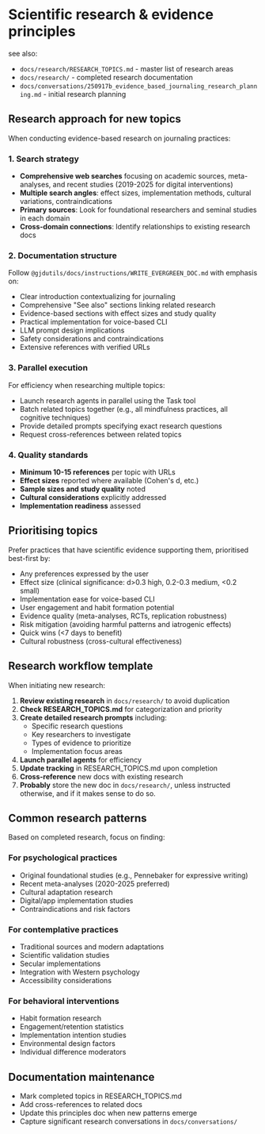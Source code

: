 # Scientific research & evidence principles

see also:
- `docs/research/RESEARCH_TOPICS.md` - master list of research areas
- `docs/research/` - completed research documentation
- `docs/conversations/250917b_evidence_based_journaling_research_planning.md` - initial research planning

## Research approach for new topics

When conducting evidence-based research on journaling practices:

### 1. Search strategy
- **Comprehensive web searches** focusing on academic sources, meta-analyses, and recent studies (2019-2025 for digital interventions)
- **Multiple search angles**: effect sizes, implementation methods, cultural variations, contraindications
- **Primary sources**: Look for foundational researchers and seminal studies in each domain
- **Cross-domain connections**: Identify relationships to existing research docs

### 2. Documentation structure
Follow `@gjdutils/docs/instructions/WRITE_EVERGREEN_DOC.md` with emphasis on:
- Clear introduction contextualizing for journaling
- Comprehensive "See also" sections linking related research
- Evidence-based sections with effect sizes and study quality
- Practical implementation for voice-based CLI
- LLM prompt design implications
- Safety considerations and contraindications
- Extensive references with verified URLs

### 3. Parallel execution
For efficiency when researching multiple topics:
- Launch research agents in parallel using the Task tool
- Batch related topics together (e.g., all mindfulness practices, all cognitive techniques)
- Provide detailed prompts specifying exact research questions
- Request cross-references between related topics

### 4. Quality standards
- **Minimum 10-15 references** per topic with URLs
- **Effect sizes** reported where available (Cohen's d, etc.)
- **Sample sizes and study quality** noted
- **Cultural considerations** explicitly addressed
- **Implementation readiness** assessed

## Prioritising topics

Prefer practices that have scientific evidence supporting them, prioritised best-first by:
- Any preferences expressed by the user
- Effect size (clinical significance: d>0.3 high, 0.2-0.3 medium, <0.2 small)
- Implementation ease for voice-based CLI
- User engagement and habit formation potential
- Evidence quality (meta-analyses, RCTs, replication robustness)
- Risk mitigation (avoiding harmful patterns and iatrogenic effects)
- Quick wins (<7 days to benefit)
- Cultural robustness (cross-cultural effectiveness)

## Research workflow template

When initiating new research:

1. **Review existing research** in `docs/research/` to avoid duplication
2. **Check RESEARCH_TOPICS.md** for categorization and priority
3. **Create detailed research prompts** including:
   - Specific research questions
   - Key researchers to investigate
   - Types of evidence to prioritize
   - Implementation focus areas
4. **Launch parallel agents** for efficiency
5. **Update tracking** in RESEARCH_TOPICS.md upon completion
6. **Cross-reference** new docs with existing research
7. **Probably** store the new doc in `docs/research/`, unless instructed otherwise, and if it makes sense to do so.

## Common research patterns

Based on completed research, focus on finding:

### For psychological practices
- Original foundational studies (e.g., Pennebaker for expressive writing)
- Recent meta-analyses (2020-2025 preferred)
- Cultural adaptation research
- Digital/app implementation studies
- Contraindications and risk factors

### For contemplative practices
- Traditional sources and modern adaptations
- Scientific validation studies
- Secular implementations
- Integration with Western psychology
- Accessibility considerations

### For behavioral interventions
- Habit formation research
- Engagement/retention statistics
- Implementation intention studies
- Environmental design factors
- Individual difference moderators

## Documentation maintenance

- Mark completed topics in RESEARCH_TOPICS.md
- Add cross-references to related docs
- Update this principles doc when new patterns emerge
- Capture significant research conversations in `docs/conversations/`